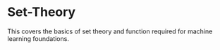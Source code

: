 # Set-Theory
This covers the basics of set theory and function required for machine learning foundations. 
